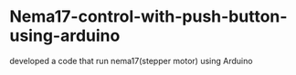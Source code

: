 # Nema17-control-with-push-button-using-arduino
developed a code that run nema17(stepper motor) using Arduino  
